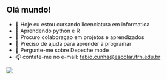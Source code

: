 ## Olá mundo!
- 🔭 Hoje eu estou cursando licenciatura em informatica 
- 🌱 Aprendendo python e R
- 👯 Procuro colaboraçao em projetos e aprendizados
- 🤔 Preciso de ajuda para aprender a programar 
- 💬 Pergunte-me sobre Depeche mode
- 📫 contate-me no e-mail: fabio.cunha@escolar.ifrn.edu.br
<div>
   <a href="https://discord.gg/G9GPg5SA75" target="_blank"><img src="https://img.shields.io/badge/Discord-7289DA?style=for-the-badge&logo=discord&logoColor=white"

</div>
 
